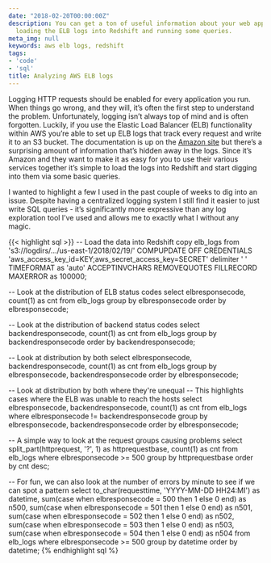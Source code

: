 ```yaml
---
date: "2018-02-20T00:00:00Z"
description: You can get a ton of useful information about your web application by
  loading the ELB logs into Redshift and running some queries.
meta_img: null
keywords: aws elb logs, redshift
tags:
- 'code'
- 'sql'
title: Analyzing AWS ELB logs
---
```


Logging HTTP requests should be enabled for every application you run. When things go wrong, and they will, it’s often the first step to understand the problem. Unfortunately, logging isn’t always top of mind and is often forgotten. Luckily, if you use the Elastic Load Balancer (ELB) functionality within AWS you’re able to set up ELB logs that track every request and write it to an S3 bucket. The documentation is up on the [Amazon site](https://docs.aws.amazon.com/elasticloadbalancing/latest/classic/access-log-collection.html
) but there’s a surprising amount of information that’s hidden away in the logs. Since it’s Amazon and they want to make it as easy for you to use their various services together it’s simple to load the logs into Redshift and start digging into them via some basic queries.

I wanted to highlight a few I used in the past couple of weeks to dig into an issue. Despite having a centralized logging system I still find it easier to just write SQL queries - it’s significantly more expressive than any log exploration tool I’ve used and allows me to exactly what I without any magic.

{{< highlight sql >}}
-- Load the data into Redshift
copy elb_logs
from 's3://logdirs/.../us-east-1/2018/02/19/'
COMPUPDATE OFF CREDENTIALS 'aws_access_key_id=KEY;aws_secret_access_key=SECRET'
delimiter ' '
TIMEFORMAT as 'auto'
ACCEPTINVCHARS
REMOVEQUOTES
FILLRECORD
MAXERROR as 100000;

-- Look at the distribution of ELB status codes
select elbresponsecode, count(1) as cnt
from elb_logs
group by elbresponsecode
order by elbresponsecode;

-- Look at the distribution of backend status codes
select backendresponsecode, count(1) as cnt
from elb_logs
group by backendresponsecode
order by backendresponsecode;

-- Look at distribution by both
select elbresponsecode, backendresponsecode, count(1) as cnt
from elb_logs
group by elbresponsecode, backendresponsecode
order by elbresponsecode;

-- Look at distribution by both where they're unequal
-- This highlights cases where the ELB was unable to reach the hosts
select elbresponsecode, backendresponsecode, count(1) as cnt
from elb_logs
where elbresponsecode != backendresponsecode
group by elbresponsecode, backendresponsecode
order by elbresponsecode;

-- A simple way to look at the request groups causing problems
select split_part(httprequest, '?', 1) as httprequestbase, count(1) as cnt
from elb_logs
where elbresponsecode >= 500
group by httprequestbase
order by cnt desc;

-- For fun, we can also look at the number of errors by minute to see if we can spot a pattern
select to_char(requesttime, 'YYYY-MM-DD HH24:MI') as datetime,
  sum(case when elbresponsecode = 500 then 1 else 0 end) as n500,
  sum(case when elbresponsecode = 501 then 1 else 0 end) as n501,
  sum(case when elbresponsecode = 502 then 1 else 0 end) as n502,
  sum(case when elbresponsecode = 503 then 1 else 0 end) as n503,
  sum(case when elbresponsecode = 504 then 1 else 0 end) as n504
from elb_logs
where elbresponsecode >= 500
group by datetime
order by datetime;
{% endhighlight sql %}
